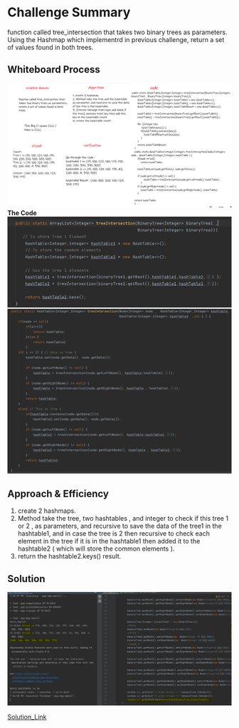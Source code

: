 # Challenge Summary
<!-- Description of the challenge -->
function called tree_intersection that takes two binary trees as parameters.  
Using the Hashmap which implementrd in previous challenge, return a set of values found in both trees.  
## Whiteboard Process
<!-- Embedded whiteboard image -->
![WB1](./Images/WB.PNG)  
**The Code**  
![code](./Images/Code1.PNG)  
![code](./Images/Code2.PNG)  
  
## Approach & Efficiency
<!-- What approach did you take? Why? What is the Big O space/time for this approach? -->
1. create 2 hashmaps.      
2. Method take the tree, two hashtables , and integer to check if this tree 1 or 2 , as parameters, and recursive to save the data of the tree1 in the hashtable1, and in case the tree is 2 then  recursive to check each element in the tree if it is in the hashtable1 then added it to the hashtable2 ( which will store the common elements ).   
3. return the hashtable2.keys() result.     
## Solution
<!-- Show how to run your code, and examples of it in action -->
![img](./Images/App.PNG)  

[Solution_Link](https://github.com/AlaaYlula/data-structures-and-algorithms/blob/main/Challenge%2332/TreeIntersection/app/src/main/java/TreeIntersection/App.java)